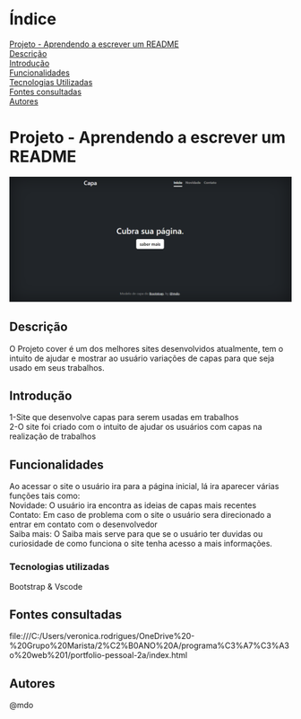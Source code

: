 
# Índice 

[Projeto - Aprendendo a escrever um README](#projeto---aprendendo-a-escrever-um-readme)  
[Descrição](#descri%C3%A7%C3%A3o)  
[Introdução](#introdu%C3%A7%C3%A3o)  
[Funcionalidades](funcionalidades)  
[Tecnologias Utilizadas](#tecnologias-utilizadas)  
[Fontes consultadas](#fontes-consultadas)  
[Autores](#autores)  


# Projeto - Aprendendo a escrever um README

![image info](img/tela.png)

## Descrição 
O Projeto cover é um dos melhores sites desenvolvidos atualmente, tem o intuito de ajudar e mostrar ao usuário variações de capas para que seja usado em seus trabalhos.
## Introdução
1-Site que desenvolve capas para serem usadas em trabalhos    
2-O site foi criado com o intuito de ajudar os usuários com capas na realização de trabalhos    

## Funcionalidades
Ao acessar o site o usuário ira para a página inicial, lá ira aparecer várias funções tais como:    
Novidade: O usuário ira encontra as ideias de capas mais recentes     
Contato: Em caso de problema com o site o usuário sera direcionado a entrar em contato com o desenvolvedor     
Saiba mais: O Saiba mais serve para que se o usuário ter duvidas ou curiosidade de como funciona o site tenha acesso a mais informações.  

### Tecnologias utilizadas
Bootstrap & Vscode
## Fontes consultadas 
file:///C:/Users/veronica.rodrigues/OneDrive%20-%20Grupo%20Marista/2%C2%B0ANO%20A/programa%C3%A7%C3%A3o%20web%201/portfolio-pessoal-2a/index.html

## Autores
@mdo


